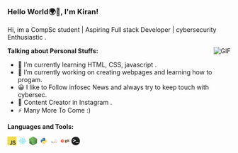 ### Hello World🌍👋, I'm Kiran!

Hi, im a CompSc student | Aspiring Full stack Developer | cybersecurity Enthusiastic .

  <img align="right" alt="GIF" src="https://media2.giphy.com/media/IpeYSEZshTefe/giphy.gif?cid=6c09b952c4cd7960ca1d63c5178d718f3fd4505e8bd2dc85&rid=giphy.gif" />

**Talking about Personal Stuffs:**
- 🌱 I’m currently learning HTML, CSS, javascript .
- 🔭 I’m currently working on creating webpages and learning how to progam.
- 😀 I like to Follow infosec News and always try to keep touch with cybersec.
- 💬 Content Creator in Instagram .
- ⚡ Many More To Come :) 

**Languages and Tools:**  

<code><img height="20" src="https://raw.githubusercontent.com/github/explore/80688e429a7d4ef2fca1e82350fe8e3517d3494d/topics/javascript/javascript.png"></code>
<code><img height="20" src="https://raw.githubusercontent.com/github/explore/80688e429a7d4ef2fca1e82350fe8e3517d3494d/topics/react/react.png"></code>
<code><img height="20" src="https://raw.githubusercontent.com/github/explore/80688e429a7d4ef2fca1e82350fe8e3517d3494d/topics/nodejs/nodejs.png"></code>
<code><img height="20" src="https://raw.githubusercontent.com/github/explore/80688e429a7d4ef2fca1e82350fe8e3517d3494d/topics/python/python.png"></code>
<code><img height="20" src="https://raw.githubusercontent.com/github/explore/80688e429a7d4ef2fca1e82350fe8e3517d3494d/topics/mysql/mysql.png"></code>
<code><img height="20" src="https://raw.githubusercontent.com/github/explore/80688e429a7d4ef2fca1e82350fe8e3517d3494d/topics/git/git.png"></code>
<code><img height="20" src="https://raw.githubusercontent.com/github/explore/80688e429a7d4ef2fca1e82350fe8e3517d3494d/topics/terminal/terminal.png"></code>
